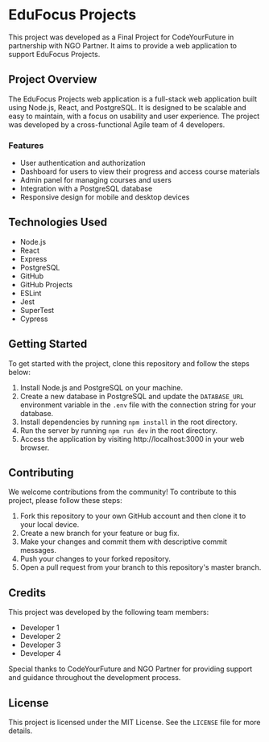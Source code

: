 # EduFocus Projects

This project was developed as a Final Project for CodeYourFuture in partnership with NGO Partner. It aims to provide a web application to support EduFocus Projects.

## Project Overview

The EduFocus Projects web application is a full-stack web application built using Node.js, React, and PostgreSQL. It is designed to be scalable and easy to maintain, with a focus on usability and user experience. The project was developed by a cross-functional Agile team of 4 developers.

### Features

- User authentication and authorization
- Dashboard for users to view their progress and access course materials
- Admin panel for managing courses and users
- Integration with a PostgreSQL database
- Responsive design for mobile and desktop devices

## Technologies Used

- Node.js
- React
- Express
- PostgreSQL
- GitHub
- GitHub Projects
- ESLint
- Jest
- SuperTest
- Cypress

## Getting Started

To get started with the project, clone this repository and follow the steps below:

1. Install Node.js and PostgreSQL on your machine.
2. Create a new database in PostgreSQL and update the `DATABASE_URL` environment variable in the `.env` file with the connection string for your database.
3. Install dependencies by running `npm install` in the root directory.
4. Run the server by running `npm run dev` in the root directory.
5. Access the application by visiting http://localhost:3000 in your web browser.

## Contributing

We welcome contributions from the community! To contribute to this project, please follow these steps:

1. Fork this repository to your own GitHub account and then clone it to your local device.
2. Create a new branch for your feature or bug fix.
3. Make your changes and commit them with descriptive commit messages.
4. Push your changes to your forked repository.
5. Open a pull request from your branch to this repository's master branch.

## Credits

This project was developed by the following team members:

- Developer 1
- Developer 2
- Developer 3
- Developer 4

Special thanks to CodeYourFuture and NGO Partner for providing support and guidance throughout the development process.

## License

This project is licensed under the MIT License. See the `LICENSE` file for more details.
